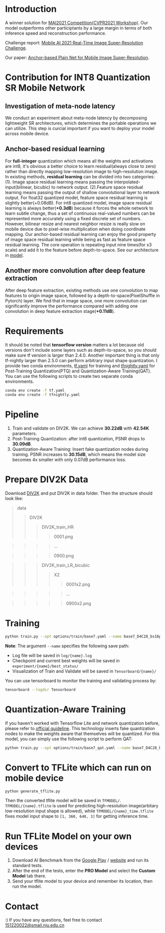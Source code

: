 # Introduction
A winner solution for [MAI2021 Competition(CVPR2021 Workshop)](https://competitions.codalab.org/competitions/28119). Our model outperforms other participtants by a large margin in terms of both inference speed and reconstruction performance. 

Challenge report: [Mobile AI 2021 Real-Time Image Super-Resolution Challenge](https://arxiv.org/pdf/2105.07825.pdf).

Our paper: [Anchor-based Plain Net for Mobile Image Super-Resolution](https://arxiv.org/abs/2105.09750).

# Contribution for INT8 Quantization SR Mobile Network
## Investigation of meta-node latency
We conduct an experiment about meta-node latency by decomposing lightweight SR architectures, which determines the portable operations we can utilize. This step is curcial important if you want to deploy your model across mobile device.

## Anchor-based residual learning


For **full-integer** quantization which means all the weights and activations are int8, it's obvious a better choice to learn residual(always close to zero) rather than directly mapping low-resolution image to high-resolution image. In existing methods, **residual learning** can be divided into two categories: (1). Image space residual learning means passing the interpolated-input(bilinear, bicubic) to network output. (2).Feature space residual learning means passing the output of shallow convolutional layer to network output. For float32 quantized model, feature space residual learning is slightly better(+0.08dB). For int8 quantized model, image space residual learning is always better(**+0.3dB**) because it forces the whole network to learn subtle change, thus a set of continuous real-valued numbers can be represented more accurately using a fixed discrete set of numbers. However, bilinear resize and nearest neighbor resize is really slow on mobile device due to pixel-wise multiplication when doing coordinate mapping. Our anchor-based residual learning can enjoy the good property of image space residual learning while being as fast as feature space residual learning. The core operation is repeating input nine times(for x3 scale) and add it to the feature before depth-to-space. See our architecture in [model](https://github.com/NJU-Jet/SR_Mobile_Quantization/blob/master/solvers/networks/base7.py).


## Another more convolution after deep feature extraction

After deep feature extraction, existing methods use one convolution to map features to origin image space, followed by a depth-to-space(PixelShuffle in Pytorch) layer. We find that in image space, one more convolution can significantly improve the performance compared with adding one convolution in deep feature extraction stage(**+0.11dB**).

# Requirements
It should be noted that **tensorflow version** matters a lot because old versions don't include some layers such as depth-to-space, so you should make sure tf version is larger than 2.4.0. Another important thing is that only tf-nightly larger than 2.5.0 can perform arbitrary input shape quantization. I provide two conda environments, [tf.yaml](https://github.com/NJU-Jet/SR_Mobile_Quantization/blob/master/tf.yaml) for training and [tfnightly.yaml](https://github.com/NJU-Jet/SR_Mobile_Quantization/blob/master/tfnightly.yaml) for Post-Training Quantization(PTQ) and Quantization-Aware Training(QAT). You can use the following scripts to create two separate conda environments.
```bash
conda env create -f tf.yaml
conda env create -f tfnightly.yaml
```

# Pipeline
1. Train and validate on DIV2K. We can achieve **30.22dB** with **42.54K** parameters.
2. Post-Training Quantization: after int8 quantization, PSNR drops to **30.09dB**.
3. Quantization-Aware Training: Insert fake quantization nodes during training. PSNR increases to **30.15dB**, which means the model size becomes 4x smaller with only 0.07dB performance loss.

# Prepare DIV2K Data
Download [DIV2K](https://data.vision.ee.ethz.ch/cvl/DIV2K/) and put DIV2K in data folder. Then the structure should look like:
> data
>> DIV2K
>>> DIV2K\_train\_HR
>>>> 0001.png

>>>> ...

>>>> 0900.png

>>> DIV2K\_train\_LR\_bicubic
>>>> X2
>>>>> 0001x2.png

>>>>> ...

>>>>> 0900x2.png

# Training
```bash
python train.py --opt options/train/base7.yaml --name base7_D4C28_bs16ps64_lr1e-3 --scale 3  --bs 16 --ps 64 --lr 1e-3 --gpu_ids 0
```
**Note**: 
The argument ```--name``` specifies the following save path:
* Log file will be saved in ```log/{name}.log```
* Checkpoint and current best weights will be saved in ```experiment/{name}/best_status/```
* Visualization of Train and Validate will be saved in ```Tensorboard/{name}/```

You can use tensorboard to monitor the training and validating process by:
```bash
tensorboard --logdir Tensorboard
```

# Quantization-Aware Training
If you haven't worked with Tensorflow Lite and network quantization before, please refer to [official guideline](https://www.tensorflow.org/model_optimization/guide/quantization/training_example). This technology inserts fake quantization nodes to make the weights aware that themselves will be quantized. For this model, you can simply use the following script to perform QAT:
```bash
python train.py --opt options/train/base7_qat.yaml --name base7_D4C28_bs16ps64_lr1e-3_qat --scale 3  --bs 16 --ps 64 --lr 1e-3 --gpu_ids 0 --qat --qat_path experiment/base7_D4C28_bs16ps64_lr1e-3/best_status
```

# Convert to TFLite which can run on mobile device
``` bash
python generate_tflite.py
```
Then the converted tflite model will be saved in ```TFMODEL/```. ```TFMODEL/{name}.tflite``` is used for predicting high-resolution image(arbitary low-resolution input shape is allowed), while ```TFMODEL/{name}_time.tflite``` fixes model input shape to ```[1, 360, 640, 3]``` for getting inference time.

# Run TFLite Model on your own devices
1. Download AI Benchmark from the [Google Play](https://play.google.com/store/apps/details?id=org.benchmark.demo) / [website](https://polybox.ethz.ch/index.php/s/diruRfJZ4JqS4tZ) and run its standard tests.
2. After the end of the tests, enter the **PRO Model** and select the **Custom Model** tab there.
3. Send your tflite model to your device and remember its location, then run the model.

# Contact
:) If you have any questions, feel free to contact 151220022@smail.nju.edu.cn
